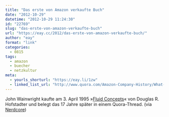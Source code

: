 ```yaml
---
title: "Das erste von Amazon verkaufte Buch"
date: "2012-10-29"
datetime: "2012-10-29 11:24:30"
id: "22769"
slug: "das-erste-von-amazon-verkaufte-buch"
url: "https://eay.cc/2012/das-erste-von-amazon-verkaufte-buch/"
author: "eay"
format: "link"
categories:
  - 0815
tags:
  - amazon
  - buecher
  - netzkultur
meta:
  - yourls_shorturl: "https://eay.li/1zw"
  - linked_list_url: "http://www.quora.com/Amazon-Company-History/What-was-the-first-book-ever-ordered-by-a-customer-on-Amazon"
---
```


John Wainwright kaufte am 3. April 1995 »[Fluid Concepts](http://www.amazon.de/exec/obidos/ASIN/B001SESFSQ/eayznet-21)« von Douglas R. Hofstadter und belegt das 17 Jahre später in einem Quora-Thread. (via [Nerdcore](http://www.crackajack.de/2012/10/29/first-book-sold-on-amazon/))
